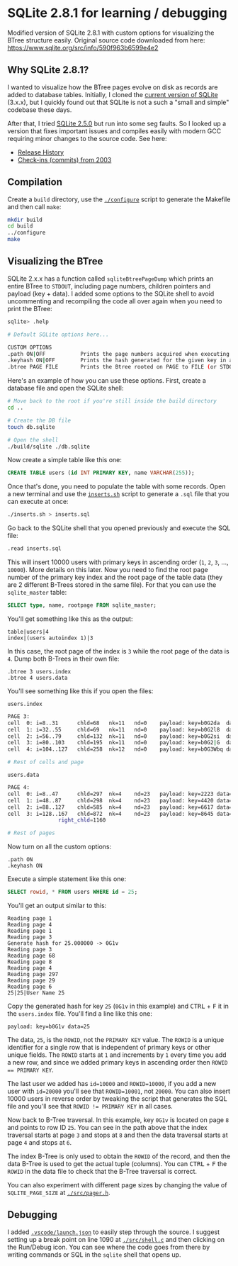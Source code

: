 # SQLite 2.8.1 for learning / debugging

Modified version of SQLite 2.8.1 with custom options for visualizing the BTree
structure easily. Original source code downloaded from here:
https://www.sqlite.org/src/info/590f963b6599e4e2

## Why SQLite 2.8.1?

I wanted to visualize how the BTree pages evolve on disk as records are added to
database tables. Initially, I cloned the
[current version of SQLite](https://github.com/sqlite/sqlite) (3.x.x), but I
quickly found out that SQLite is not a such a "small and simple" codebase these
days.

After that, I tried
[SQLite 2.5.0](https://github.com/davideuler/SQLite-2.5.0-for-code-reading) but
run into some seg faults. So I looked up a version that fixes important issues
and compiles easily with modern GCC requiring minor changes to the source code.
See here:

- [Release History](https://www.sqlite.org/changes.html)
- [Check-ins (commits) from 2003](https://www.sqlite.org/src/timeline?c=590f963b65&y=ci&b=2003-04-24+01:45:04)

## Compilation

Create a `build` directory, use the [`./configure`](./configure) script to
generate the Makefile and then call `make`:

```bash
mkdir build
cd build
../configure
make
```

## Visualizing the BTree

SQLite 2.x.x has a function called `sqliteBtreePageDump` which
prints an entire BTree to `STDOUT`, including page numbers, children pointers
and payload (key + data). I added some options to the SQLite shell to avoid
uncommenting and recompiling the code all over again when you need to print the
BTree:

```bash
sqlite> .help

# Default SQLite options here...

CUSTOM OPTIONS
.path ON|OFF           Prints the page numbers acquired when executing SQL
.keyhash ON|OFF        Prints the hash generated for the given key in an SQL statement
.btree PAGE FILE       Prints the Btree rooted on PAGE to FILE (or STDOUT if ommited)
```

Here's an example of how you can use these options. First, create a database
file and open the SQLite shell:

```bash
# Move back to the root if you're still inside the build directory
cd ..

# Create the DB file
touch db.sqlite

# Open the shell
./build/sqlite ./db.sqlite
```

Now create a simple table like this one:

```sql
CREATE TABLE users (id INT PRIMARY KEY, name VARCHAR(255));
```

Once that's done, you need to populate the table with some records. Open a new
terminal and use the [`inserts.sh`](./inserts.sh) script to generate a `.sql`
file that you can execute at once:

```bash
./inserts.sh > inserts.sql
```

Go back to the SQLite shell that you opened previously and execute the SQL file:

```bash
.read inserts.sql
```

This will insert 10000 users with primary keys in ascending order (`1`, `2`,
`3`, ..., `10000`). More details on this later. Now you need to find the root
page number of the primary key index and the root page of the table data (they
are 2 different B-Trees stored in the same file). For that you can use the
`sqlite_master` table:

```sql
SELECT type, name, rootpage FROM sqlite_master;
```

You'll get something like this as the output:

```text
table|users|4
index|(users autoindex 1)|3
```

In this case, the root page of the index is `3` while the root page of the data
is `4`. Dump both B-Trees in their own file:

```
.btree 3 users.index
.btree 4 users.data
```

You'll see something like this if you open the files:

`users.index`
```bash
PAGE 3:
cell  0: i=8..31      chld=68   nk=11   nd=0    payload: key=b0G2da  data=484 ..........
cell  1: i=32..55     chld=69   nk=11   nd=0    payload: key=b0G2l8  data=968 ..........
cell  2: i=56..79     chld=132  nk=11   nd=0    payload: key=b0G2si  data=1452..........
cell  3: i=80..103    chld=195  nk=11   nd=0    payload: key=b0G2|G  data=1936..........
cell  4: i=104..127   chld=258  nk=12   nd=0    payload: key=b0G3Wbq data=2420..........

# Rest of cells and page
```

`users.data`

```bash
PAGE 4:
cell  0: i=8..47      chld=297  nk=4    nd=23   payload: key=2223 data=...2223.User Name
cell  1: i=48..87     chld=298  nk=4    nd=23   payload: key=4420 data=...4420.User Name
cell  2: i=88..127    chld=585  nk=4    nd=23   payload: key=6617 data=...6617.User Name
cell  3: i=128..167   chld=872  nk=4    nd=23   payload: key=8645 data=...8645.User Name
                right_chld=1160

# Rest of pages
```

Now turn on all the custom options:

```
.path ON
.keyhash ON
```

Execute a simple statement like this one:

```sql
SELECT rowid, * FROM users WHERE id = 25;
```

You'll get an output similar to this:

```text
Reading page 1
Reading page 4
Reading page 1
Reading page 3
Generate hash for 25.000000 -> 0G1v
Reading page 3
Reading page 68
Reading page 8
Reading page 4
Reading page 297
Reading page 29
Reading page 6
25|25|User Name 25
```

Copy the generated hash for key `25` (`0G1v` in this example) and
<kbd>CTRL</kbd> + <kbd>F</kbd> it in the `users.index` file. You'll find a line
like this one:

```text
payload: key=b0G1v data=25
```

The data, `25`, is the `ROWID`, not the `PRIMARY KEY` value. The `ROWID` is a
unique identifier for a single row that is independent of primary keys or other
unique fields. The `ROWID` starts at `1` and increments by `1` every time you
add a new row, and since we added primary keys in ascending order then
`ROWID == PRIMARY KEY`.

The last user we added has `id=10000` and `ROWID=10000`, if you add a new user
with `id=20000` you'll see that `ROWID=10001`, not `20000`. You can also insert
10000 users in reverse order by tweaking the script that generates the SQL file
and you'll see that `ROWID != PRIMARY KEY` in all cases.

Now back to B-Tree traversal. In this example, key `0G1v` is located on page
`8` and points to row ID `25`. You can see in the path above that the index
traversal starts at page `3` and stops at `8` and then the data traversal starts
at page `4` and stops at `6`.

The index B-Tree is only used to obtain the `ROWID` of the record, and then the
data B-Tree is used to get the actual tuple (columns). You can
<kbd>CTRL</kbd> + <kbd>F</kbd> the `ROWID` in the data file to check that
the B-Tree traversal is correct.

You can also experiment with different page sizes by changing the value of
`SQLITE_PAGE_SIZE` at [`./src/pager.h`](./src/pager.h#27).

## Debugging

I added [`.vscode/launch.json`](./.vscode/launch.json) to easily step through
the source. I suggest setting up a break point on line 1090 at
[`./src/shell.c`](./src/shell.c#L1090) and then clicking on the Run/Debug icon.
You can see where the code goes from there by writing commands or SQL in the
`sqlite` shell that opens up.
